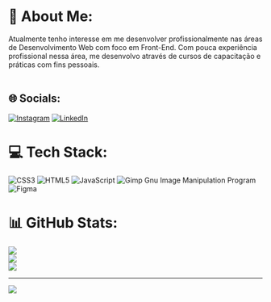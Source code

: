# 💫 About Me:
Atualmente tenho interesse em me desenvolver profissionalmente nas áreas de Desenvolvimento Web com foco em Front-End. Com pouca experiência profissional nessa área, me desenvolvo através de cursos de capacitação e práticas com fins pessoais.<br><br>


## 🌐 Socials:
[![Instagram](https://img.shields.io/badge/Instagram-%23E4405F.svg?logo=Instagram&logoColor=white)](https://instagram.com/_ismaelcezar) [![LinkedIn](https://img.shields.io/badge/LinkedIn-%230077B5.svg?logo=linkedin&logoColor=white)](https://linkedin.com/in/IsmaelCezar) 

# 💻 Tech Stack:
![CSS3](https://img.shields.io/badge/css3-%231572B6.svg?style=flat&logo=css3&logoColor=white) ![HTML5](https://img.shields.io/badge/html5-%23E34F26.svg?style=flat&logo=html5&logoColor=white) ![JavaScript](https://img.shields.io/badge/javascript-%23323330.svg?style=flat&logo=javascript&logoColor=%23F7DF1E) ![Gimp Gnu Image Manipulation Program](https://img.shields.io/badge/Gimp-657D8B?style=flat&logo=gimp&logoColor=FFFFFF) 	![Figma](https://img.shields.io/badge/figma-%23F24E1E.svg?style=flat&logo=figma&logoColor=white)
# 📊 GitHub Stats:
![](https://github-readme-stats.vercel.app/api?username=ismaelczar&theme=dark&hide_border=false&include_all_commits=false&count_private=false)<br/>
![](https://github-readme-streak-stats.herokuapp.com/?user=ismaelczar&theme=dark&hide_border=false)<br/>
![](https://github-readme-stats.vercel.app/api/top-langs/?username=ismaelczar&theme=dark&hide_border=false&include_all_commits=false&count_private=false&layout=compact)

---
[![](https://visitcount.itsvg.in/api?id=ismaelczar&icon=0&color=0)](https://visitcount.itsvg.in)

<!-- Proudly created with GPRM ( https://gprm.itsvg.in ) -->
